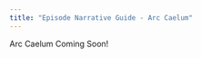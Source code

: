 ```yaml
---
title: "Episode Narrative Guide - Arc Caelum"
---
```


<!--
    Taken from:
    - Create Aria's Tale Character
-->

Arc Caelum Coming Soon!
